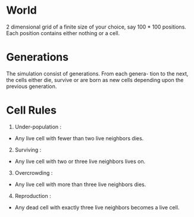 # World
2 dimensional grid of a finite size of your choice, say 100 * 100 positions.  
Each position contains either nothing or a cell.

# Generations
The simulation consist of generations. From each genera- tion to the next, the cells either die, survive or are born as new cells depending upon the previous generation.

# Cell Rules
1. Under-population :
  - Any live cell with fewer than two live neighbors dies.
2. Surviving :
  - Any live cell with two or three live neighbors lives on.
3. Overcrowding :
  - Any live cell with more than three live neighbors dies.
4. Reproduction :
  - Any dead cell with exactly three live neighbors becomes a live cell.
